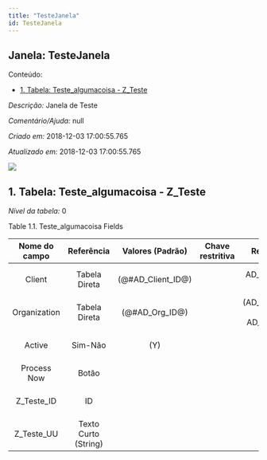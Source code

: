 ```yaml
---
title: "TesteJanela"
id: TesteJanela
---
```

<div id="d240066e1" class="section chapter">

<div class="titlepage">

<div>

<div>

## Janela: TesteJanela

</div>

</div>

</div>

<div class="toc">

<div class="toc-title">

Conteúdo:

</div>

  - <span class="section">[1. Tabela: Teste\_algumacoisa -
    Z\_Teste](#d240066e23)</span>

</div>

<span class="emphasis">*Descrição:* </span> Janela de Teste

<span class="emphasis">*Comentário/Ajuda:* </span>null

<span class="emphasis"> *Criado em:* </span>2018-12-03 17:00:55.765

<span class="emphasis">*Atualizado em:* </span>2018-12-03 17:00:55.765

![](/img/manual/TesteJanela.png)

<div id="d240066e23" class="section section">

<div class="titlepage">

<div>

<div>

## 1. Tabela: Teste\_algumacoisa - Z\_Teste

</div>

</div>

</div>

<span class="emphasis">*Nível da tabela:* </span>0

</div>

<div id="d240066e30" class="table">

<div class="table-title">

Table 1.1. Teste\_algumacoisa
Fields

</div>

<div class="table-contents">

| Nome do campo |      Referência      |   Valores (Padrão)   | Chave restritiva |                Regra de validação                |             Descrição              |       Comentário/Ajuda        |
| :-----------: | :------------------: | :------------------: | :--------------: | :----------------------------------------------: | :--------------------------------: | :---------------------------: |
|    Client     |    Tabela Direta     | (@\#AD\_Client\_ID@) |                  |        AD\_Client.AD\_Client\_ID \< \> 0         | (semelhante ao primeiro relatório) |      (ver o mesmo acima)      |
| Organization  |    Tabela Direta     |  (@\#AD\_Org\_ID@)   |                  | (AD\_Org.IsSummary='N' OR AD\_Org.AD\_Org\_ID=0) | (semelhante ao primeiro relatório) |      (ver o mesmo acima)      |
|    Active     |       Sim-Não        |         (Y)          |                  |                                                  | (semelhante ao primeiro relatório) |      (ver o mesmo acima)      |
|  Process Now  |        Botão         |                      |                  |                                                  |                                    |                               |
| Z\_Teste\_ID  |          ID          |                      |                  |                                                  |   Primary Key : Tabela de Teste    | Primary Key : Tabela de Teste |
| Z\_Teste\_UU  | Texto Curto (String) |                      |                  |                                                  |                                    |                               |

</div>

</div>

  

</div>
